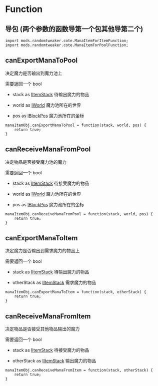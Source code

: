 # Function

## 导包 (两个参数的函数导第一个包其他导第二个)

```zenscript
import mods.randomtweaker.cote.ManaItemForItemFunction;
import mods.randomtweaker.cote.ManaItemForPoolFunction;
```

## canExportManaToPool

决定魔力是否输出到魔力池上

需要返回一个 bool

* stack as [IItemStack](https://docs.blamejared.com/1.12/en/Vanilla/Items/IItemStack/) 待输出魔力的物品

* world as [IWorld](https://docs.blamejared.com/1.12/en/Vanilla/World/IWorld/) 魔力池所在的世界

* pos as [IBlockPos](https://docs.blamejared.com/1.12/en/Vanilla/World/IBlockPos/) 魔力池所在的坐标

```zenscript
manaItemObj.canExportManaToPool = function(stack, world, pos) {
    return true;
}
```

## canReceiveManaFromPool

决定物品是否接受魔力池的魔力

需要返回一个 bool

* stack as [IItemStack](https://docs.blamejared.com/1.12/en/Vanilla/Items/IItemStack/) 待接受魔力的物品

* world as [IWorld](https://docs.blamejared.com/1.12/en/Vanilla/World/IWorld/) 魔力池所在的世界

* pos as [IBlockPos](https://docs.blamejared.com/1.12/en/Vanilla/World/IBlockPos/) 魔力池所在的坐标

```zenscript
manaItemObj.canReceiveManaFromPool = function(stack, world, pos) {
    return true;
}
```

## canExportManaToItem

决定魔力是否输出到需求魔力的物品上

需要返回一个 bool

* stack as [IItemStack](https://docs.blamejared.com/1.12/en/Vanilla/Items/IItemStack/) 待输出魔力的物品

* otherStack as [IItemStack](https://docs.blamejared.com/1.12/en/Vanilla/Items/IItemStack/) 需求魔力的物品

```zenscript
manaItemObj.canExportManaToItem = function(stack, otherStack) {
    return true;
}
```

## canReceiveManaFromItem

决定物品是否接受其他物品输出的魔力

需要返回一个 bool

* stack as [IItemStack](https://docs.blamejared.com/1.12/en/Vanilla/Items/IItemStack/) 待接受魔力的物品

* otherStack as [IItemStack](https://docs.blamejared.com/1.12/en/Vanilla/Items/IItemStack/) 输出魔力的物品

```zenscript
manaItemObj.canReceiveManaFromItem = function(stack, otherStack) {
    return true;
}
```
